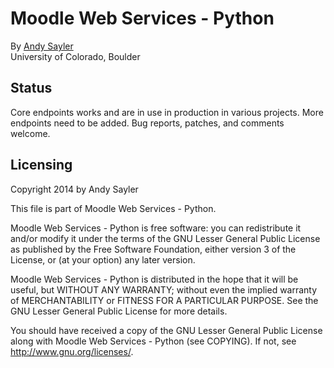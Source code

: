 Moodle Web Services - Python
================================

By [Andy Sayler](https://www.andysayler.com)  
University of Colorado, Boulder

Status
------

Core endpoints works and are in use in production in various
projects. More endpoints need to be added. Bug reports, patches, and
comments welcome.

Licensing
---------

Copyright 2014 by Andy Sayler

This file is part of Moodle Web Services - Python.
 
Moodle Web Services - Python is free software: you can redistribute it
and/or modify it under the terms of the GNU Lesser General Public
License as published by the Free Software Foundation, either version 3
of the License, or (at your option) any later version.

Moodle Web Services - Python is distributed in the hope that it will
be useful, but WITHOUT ANY WARRANTY; without even the implied warranty
of MERCHANTABILITY or FITNESS FOR A PARTICULAR PURPOSE.  See the GNU
Lesser General Public License for more details.

You should have received a copy of the GNU Lesser General Public
License along with Moodle Web Services - Python (see COPYING).  If
not, see http://www.gnu.org/licenses/.
